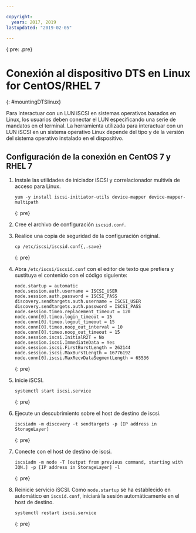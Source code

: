 ```yaml
---

copyright:
  years: 2017, 2019
lastupdated: "2019-02-05"

---
```

{:pre: .pre}

# Conexión al dispositivo DTS en Linux for CentOS/RHEL 7
{: #mountingDTSlinux}

Para interactuar con un LUN iSCSI en sistemas operativos basados en Linux, los usuarios deben conectar el LUN especificando una serie de mandatos en el terminal. La herramienta utilizada para interactuar con un LUN iSCSI en un sistema operativo Linux depende del tipo y de la versión del sistema operativo instalado en el dispositivo.

## Configuración de la conexión en CentOS 7 y RHEL 7

1. Instale las utilidades de iniciador iSCSI y correlacionador multivía de acceso para Linux.
   ```
   yum -y install iscsi-initiator-utils device-mapper device-mapper-multipath
   ```
   {: pre}

2. Cree el archivo de configuración `iscsid.conf`.

3. Realice una copia de seguridad de la configuración original.
   ```
   cp /etc/iscsi/iscsid.conf{,.save}
   ```
   {: pre}

4. Abra `/etc/iscsi/iscsid.conf` con el editor de texto que prefiera y sustituya el contenido con el código siguiente:
   ```
   node.startup = automatic
   node.session.auth.username = ISCSI_USER
   node.session.auth.password = ISCSI_PASS
   discovery.sendtargets.auth.username = ISCSI_USER
   discovery.sendtargets.auth.password = ISCSI_PASS
   node.session.timeo.replacement_timeout = 120
   node.conn[0].timeo.login_timeout = 15
   node.conn[0].timeo.logout_timeout = 15
   node.conn[0].timeo.noop_out_interval = 10
   node.conn[0].timeo.noop_out_timeout = 15
   node.session.iscsi.InitialR2T = No
   node.session.iscsi.ImmediateData = Yes
   node.session.iscsi.FirstBurstLength = 262144
   node.session.iscsi.MaxBurstLength = 16776192
   node.conn[0].iscsi.MaxRecvDataSegmentLength = 65536
   ```
   {: pre}

5. Inicie iSCSI.<br/>
   ```
   systemctl start iscsi.service
   ```
   {: pre}

6. Ejecute un descubrimiento sobre el host de destino de iscsi.<br/>
   ```
   iscsiadm -m discovery -t sendtargets -p [IP address in StorageLayer]
   ```
   {: pre}

7. Conecte con el host de destino de iscsi.<br/>
   ```
   iscsiadm -m node -T [output from previous command, starting with IQN.] -p [IP address in StorageLayer] -l
   ```
   {: pre}

8. Reinicie servicio iSCSI. Como `node.startup` se ha establecido en automático en `iscsid.conf`, iniciará la sesión automáticamente en el host de destino.<br/>
   ```
   systemctl restart iscsi.service
   ```
   {: pre}
